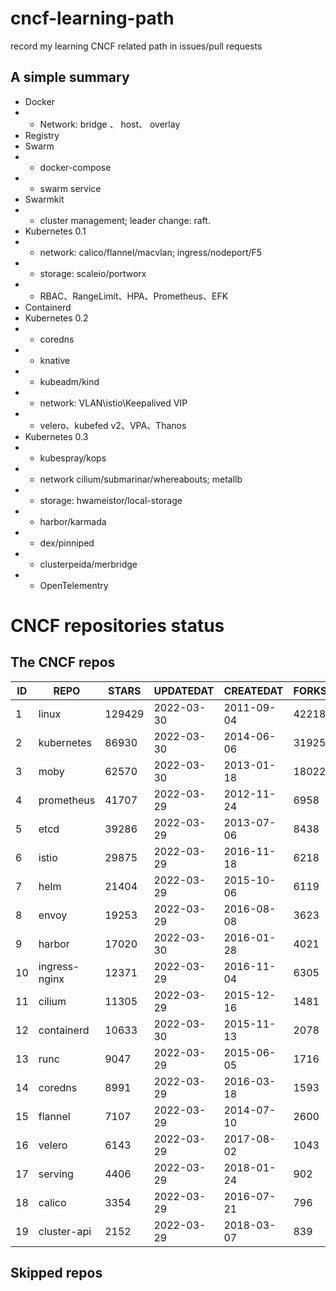 # cncf-learning-path
record my learning CNCF related path in issues/pull requests

## A simple summary
- Docker
- - Network: bridge 、 host、 overlay
- Registry
- Swarm
- - docker-compose
- - swarm service
- Swarmkit
- - cluster management; leader change: raft.
- Kubernetes 0.1
- - network: calico/flannel/macvlan; ingress/nodeport/F5
- - storage: scaleio/portworx
- - RBAC、RangeLimit、HPA、Prometheus、EFK
- Containerd
- Kubernetes 0.2
- - coredns
- - knative
- - kubeadm/kind
- - network: VLAN\istio\Keepalived VIP
- - velero、kubefed v2、VPA、Thanos
- Kubernetes 0.3
- - kubespray/kops
- - network cilium/submarinar/whereabouts; metallb
- - storage: hwameistor/local-storage
- - harbor/karmada
- - dex/pinniped
- - clusterpeida/merbridge
- - OpenTelementry

# CNCF repositories status
<!--START_SECTION:github_repos-->
## The CNCF repos
| ID |     REPO      | STARS  | UPDATEDAT  | CREATEDAT  | FORKSCOUNT |
|----|---------------|--------|------------|------------|------------|
|  1 | linux         | 129429 | 2022-03-30 | 2011-09-04 |      42218 |
|  2 | kubernetes    |  86930 | 2022-03-30 | 2014-06-06 |      31925 |
|  3 | moby          |  62570 | 2022-03-30 | 2013-01-18 |      18022 |
|  4 | prometheus    |  41707 | 2022-03-29 | 2012-11-24 |       6958 |
|  5 | etcd          |  39286 | 2022-03-29 | 2013-07-06 |       8438 |
|  6 | istio         |  29875 | 2022-03-29 | 2016-11-18 |       6218 |
|  7 | helm          |  21404 | 2022-03-29 | 2015-10-06 |       6119 |
|  8 | envoy         |  19253 | 2022-03-29 | 2016-08-08 |       3623 |
|  9 | harbor        |  17020 | 2022-03-30 | 2016-01-28 |       4021 |
| 10 | ingress-nginx |  12371 | 2022-03-29 | 2016-11-04 |       6305 |
| 11 | cilium        |  11305 | 2022-03-29 | 2015-12-16 |       1481 |
| 12 | containerd    |  10633 | 2022-03-30 | 2015-11-13 |       2078 |
| 13 | runc          |   9047 | 2022-03-29 | 2015-06-05 |       1716 |
| 14 | coredns       |   8991 | 2022-03-29 | 2016-03-18 |       1593 |
| 15 | flannel       |   7107 | 2022-03-29 | 2014-07-10 |       2600 |
| 16 | velero        |   6143 | 2022-03-29 | 2017-08-02 |       1043 |
| 17 | serving       |   4406 | 2022-03-29 | 2018-01-24 |        902 |
| 18 | calico        |   3354 | 2022-03-29 | 2016-07-21 |        796 |
| 19 | cluster-api   |   2152 | 2022-03-29 | 2018-03-07 |        839 |



## Skipped repos
<!--END_SECTION:github_repos-->
